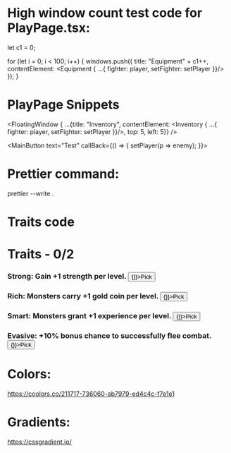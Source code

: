 # High window count test code for PlayPage.tsx:

let c1 = 0;

for (let i = 0; i < 100; i++) {
    windows.push({
    title: "Equipment" + c1++,
    contentElement: <Equipment { ...{ fighter: player, setFighter: setPlayer }}/>
    });
}

# PlayPage Snippets

<FloatingWindow { ...{title: "Inventory", contentElement: <Inventory { ...{ fighter: player, setFighter: setPlayer }}/>, top: 5, left: 5}} />

<MainButton text="Test" callBack={() => { setPlayer(p => enemy); }}></MainButton>

# Prettier command:

prettier --write .

# Traits code


<h1>Traits - 0/2</h1>
<div>
    <div>
        <h3>
            Strong: Gain +1 strength per level.
            <button onClick={() => {}}>Pick</button>
        </h3>
    </div>
    <div>
        <h3>
            Rich: Monsters carry +1 gold coin per level.
            <button onClick={() => {}}>Pick</button>
        </h3>
    </div>
    <div>
        <h3>
            Smart: Monsters grant +1 experience per level.
            <button onClick={() => {}}>Pick</button>
        </h3>
    </div>
    <div>
        <h3>
            Evasive: +10% bonus chance to successfully flee combat.
            <button onClick={() => {}}>Pick</button>
        </h3>
    </div>
</div>

# Colors:

https://coolors.co/211717-736060-ab7979-ed4c4c-f7e1e1

# Gradients:

https://cssgradient.io/